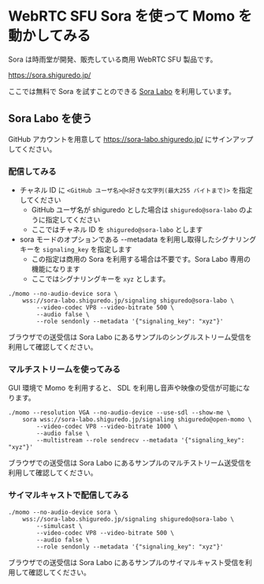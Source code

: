 # WebRTC SFU Sora を使って Momo を動かしてみる

Sora は時雨堂が開発、販売している商用 WebRTC SFU 製品です。

https://sora.shiguredo.jp/

ここでは無料で Sora を試すことのできる [Sora Labo](https://sora-labo.shiguredo.jp/) を利用しています。

## Sora Labo を使う

GitHub アカウントを用意して https://sora-labo.shiguredo.jp/ にサインアップしてください。

### 配信してみる

- チャネル ID に `<GitHub ユーザ名>@<好きな文字列(最大255 バイトまで)>` を指定してください
    - GitHub ユーザ名が shiguredo とした場合は `shiguredo@sora-labo` のように指定してください
    - ここではチャネル ID を `shiguredo@sora-labo` とします
- sora モードのオプションである --metadata を利用し取得したシグナリングキーを `signaling_key` を指定します
    - この指定は商用の Sora を利用する場合は不要です。Sora Labo 専用の機能になります
    - ここではシグナリングキーを `xyz` とします。

```shell
./momo --no-audio-device sora \
    wss://sora-labo.shiguredo.jp/signaling shiguredo@sora-labo \
        --video-codec VP8 --video-bitrate 500 \
        --audio false \
        --role sendonly --metadata '{"signaling_key": "xyz"}'
```

ブラウザでの送受信は Sora Labo にあるサンプルのシングルストリーム受信を利用して確認してください。

### マルチストリームを使ってみる

GUI 環境で Momo を利用すると、 SDL を利用し音声や映像の受信が可能になります。

```shell
./momo --resolution VGA --no-audio-device --use-sdl --show-me \
    sora wss://sora-labo.shiguredo.jp/signaling shiguredo@open-momo \
        --video-codec VP8 --video-bitrate 1000 \
        --audio false \
        --multistream --role sendrecv --metadata '{"signaling_key": "xyz"}'
```

ブラウザでの送受信は Sora Labo にあるサンプルのマルチストリーム送受信を利用して確認してください。

### サイマルキャストで配信してみる

```shell
./momo --no-audio-device sora \
    wss://sora-labo.shiguredo.jp/signaling shiguredo@sora-labo \
        --simulcast \
        --video-codec VP8 --video-bitrate 500 \
        --audio false \
        --role sendonly --metadata '{"signaling_key": "xyz"}'
```

ブラウザでの送受信は Sora Labo にあるサンプルのサイマルキャスト受信を利用して確認してください。

